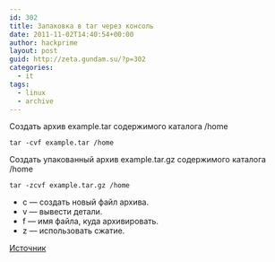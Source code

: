 ```yaml
---
id: 302
title: Запаковка в tar через консоль
date: 2011-11-02T14:40:54+00:00
author: hackprime
layout: post
guid: http://zeta.gundam.su/?p=302
categories:
  - it
tags:
  - linux
  - archive
---
```


Создать архив example.tar содержимого каталога /home


```
tar -cvf example.tar /home
```

Создать упакованный архив example.tar.gz содержимого каталога /home

```
tar -zcvf example.tar.gz /home
```

* c &#8212; создать новый файл архива.
* v &#8212; вывести детали.
* f &#8212; имя файла, куда архивировать.
* z &#8212; использовать сжатие.

[Источник](http://kadomtsev.ru/kak-zapakovat-arxiv-tar/)

